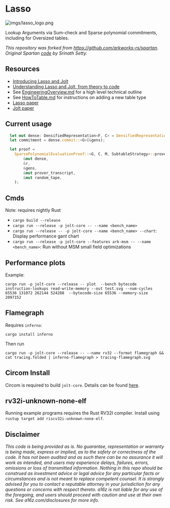 # Lasso

![imgs/lasso_logo.png](imgs/lasso_logo.png)

Lookup Arguments via Sum-check and Sparse polynomial commitments, including for Oversized tables. 

*This repository was forked from https://github.com/arkworks-rs/spartan. Original Spartan [code](https://github.com/microsoft/Spartan) by Srinath Setty.*

## Resources

-   [Introducing Lasso and Jolt](https://a16zcrypto.com/posts/article/introducing-lasso-and-jolt/)
-   [Understanding Lasso and Jolt, from theory to code](https://a16zcrypto.com/posts/article/building-on-lasso-and-jolt/)
-   See [EngineeringOverview.md](EngineeringOverview.md) for a high level technical outline
-   See [HowToTable.md](HowToTable.md) for instructions on adding a new table type
-   [Lasso paper](https://people.cs.georgetown.edu/jthaler/Lasso-paper.pdf)
-   [Jolt paper](https://people.cs.georgetown.edu/jthaler/Jolt-paper.pdf)

## Current usage

```rust
  let mut dense: DensifiedRepresentation<F, C> = DensifiedRepresentation::from(&nz, log_M);
  let commitment = dense.commit::<G>(&gens);

  let proof =
    SparsePolynomialEvaluationProof::<G, C, M, SubtableStrategy>::prove(
        &mut dense,
        &r,
        &gens,
        &mut prover_transcript,
        &mut random_tape,
    );
```

## Cmds

Note: requires nightly Rust

-   `cargo build --release`
-   `cargo run --release -p jolt-core -- --name <bench_name>`
-   `cargo run --release -- -p jolt-core --name <bench_name> --chart`: Display performance gant chart
-   `cargo run --release -p jolt-core --features ark-msm -- --name <bench_name>`: Run without MSM small field optimizations

## Performance plots

Example:
```
cargo run -p jolt-core --release -- plot  --bench bytecode instruction-lookups read-write-memory --out test.svg --num-cycles 65536 131072 262144 524288  --bytecode-size 65536 --memory-size 2097152
```

## Flamegraph

Requires `inferno`:

```
cargo install inferno
```

Then run 
```
cargo run -p jolt-core --release -- --name rv32 --format flamegraph && cat tracing.folded | inferno-flamegraph > tracing-flamegraph.svg
```

## Circom Install
Circom is required to build `jolt-core`. Details can be found [here](https://docs.circom.io/getting-started/installation/#installing-dependencies).

## rv32i-unknown-none-elf
Running example programs requires the Rust RV32I compiler. Install using `rustup target add riscv32i-unknown-none-elf`.

## Disclaimer

*This code is being provided as is. No guarantee, representation or warranty is being made, express or implied, as to the safety or correctness of the code. It has not been audited and as such there can be no assurance it will work as intended, and users may experience delays, failures, errors, omissions or loss of transmitted information. Nothing in this repo should be construed as investment advice or legal advice for any particular facts or circumstances and is not meant to replace competent counsel. It is strongly advised for you to contact a reputable attorney in your jurisdiction for any questions or concerns with respect thereto. a16z is not liable for any use of the foregoing, and users should proceed with caution and use at their own risk. See a16z.com/disclosures for more info.*
